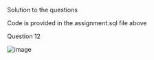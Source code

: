 Solution to the questions

Code is provided in the assignment.sql file above


Question 12


![image](https://user-images.githubusercontent.com/110264388/182324882-6d890586-59bf-4579-ae60-59171519b9d3.png)
